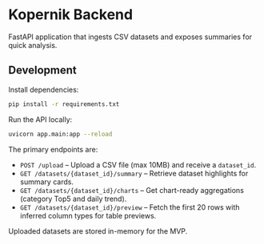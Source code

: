 # Kopernik Backend

FastAPI application that ingests CSV datasets and exposes summaries for quick analysis.

## Development

Install dependencies:

```bash
pip install -r requirements.txt
```

Run the API locally:

```bash
uvicorn app.main:app --reload
```

The primary endpoints are:

- `POST /upload` – Upload a CSV file (max 10MB) and receive a `dataset_id`.
- `GET /datasets/{dataset_id}/summary` – Retrieve dataset highlights for summary cards.
- `GET /datasets/{dataset_id}/charts` – Get chart-ready aggregations (category Top5 and daily trend).
- `GET /datasets/{dataset_id}/preview` – Fetch the first 20 rows with inferred column types for table previews.

Uploaded datasets are stored in-memory for the MVP.
